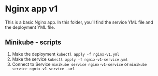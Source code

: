 # Nginx app v1
This is a basic Nginx app. In this folder, you‘ll find the service YML file and the deployment YML file.

## Minikube - scripts
1. Make the deployment
`kubectl apply -f nginx-v1.yml`
2. Make the service
`kubectl apply -f ngnix-v1-service.yml`
3. Connect to Service
`minikube service nginx-v1-service`
or
`minikube service ngnix-v1-service —url`
